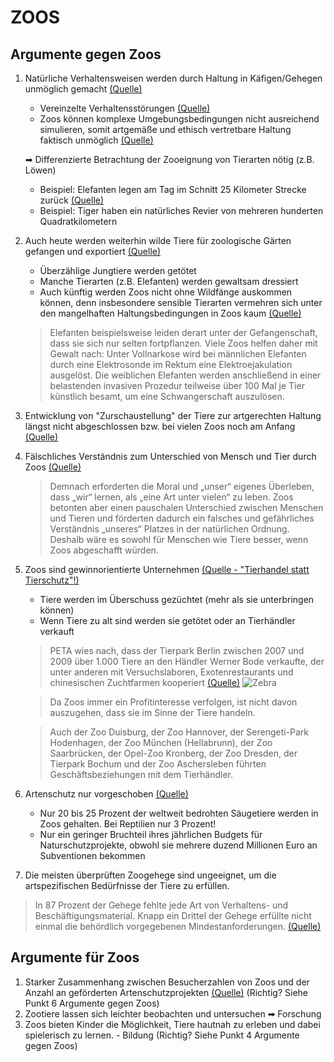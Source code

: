 # ZOOS

## Argumente gegen Zoos
1. Natürliche Verhaltensweisen werden durch Haltung in Käfigen/Gehegen unmöglich gemacht [(Quelle)](https://www.tierrechte.de/themen/zoo)
    - Vereinzelte Verhaltensstörungen [(Quelle)](https://www.tierrechte.de/themen/zoo)
    - Zoos können komplexe Umgebungsbedingungen nicht ausreichend simulieren, somit artgemäße und ethisch vertretbare Haltung faktisch unmöglich [(Quelle)](http://www.quotenmeter.de/n/77568/martin-ruetter-die-pferdeprofis-und-co)
    
    ➡ Differenzierte Betrachtung der Zooeignung von Tierarten nötig (z.B. Löwen)
    - Beispiel: Elefanten legen am Tag im Schnitt 25 Kilometer Strecke zurück [(Quelle)](https://www.elephantsforafrica.org/elephant-facts/)
    - Beispiel: Tiger haben ein natürliches Revier von mehreren hunderten Quadratkilometern
2. Auch heute werden weiterhin wilde Tiere für zoologische Gärten gefangen und exportiert [(Quelle)](https://www.spiegel.de/wissenschaft/raubtiere-brauchen-fleisch-a-13854783-0002-0001-0000-000128364564?context=issue)
    - Überzählige Jungtiere werden getötet
    - Manche Tierarten (z.B. Elefanten) werden gewaltsam dressiert
    - Auch künftig werden Zoos nicht ohne Wildfänge auskommen können, denn insbesondere sensible Tierarten vermehren sich unter den mangelhaften Haltungsbedingungen in Zoos kaum [(Quelle)](https://www.beobachter.ch/umwelt/forschung-innovation/berlin-boys-vielen-mannchen-fehlt-das-selbstvertrauen)
    > Elefanten beispielsweise leiden derart unter der Gefangenschaft, dass sie sich nur selten fortpflanzen. Viele Zoos helfen daher mit Gewalt nach: Unter Vollnarkose wird bei männlichen Elefanten durch eine Elektrosonde im Rektum eine Elektroejakulation ausgelöst. Die weiblichen Elefanten werden anschließend in einer belastenden invasiven Prozedur teilweise über 100 Mal je Tier künstlich besamt, um eine Schwangerschaft auszulösen.
3. Entwicklung von "Zurschaustellung" der Tiere zur artgerechten Haltung längst nicht abgeschlossen bzw. bei vielen Zoos noch am Anfang [(Quelle)](https://www.spiegel.de/wissenschaft/raubtiere-brauchen-fleisch-a-13854783-0002-0001-0000-000128364564?context=issue)
4. Fälschliches Verständnis zum Unterschied von Mensch und Tier durch Zoos [(Quelle)](http://www.animal-rights-library.com/texts-m/jamieson01.htm)
    > Demnach erforderten die Moral und „unser“ eigenes Überleben, dass „wir“ lernen, als „eine Art unter vielen“ zu leben. Zoos betonten aber einen pauschalen Unterschied zwischen Menschen und Tieren und förderten dadurch ein falsches und gefährliches Verständnis „unseres“ Platzes in der natürlichen Ordnung. Deshalb wäre es sowohl für Menschen wie Tiere besser, wenn Zoos abgeschafft würden.
5. Zoos sind gewinnorientierte Unternehmen [(Quelle - "Tierhandel statt Tierschutz"!)](https://www.peta.de/themen/zooskandal2011/)
    - Tiere werden im Überschuss gezüchtet (mehr als sie unterbringen können)
    - Wenn Tiere zu alt sind werden sie getötet oder an Tierhändler verkauft
    > PETA wies nach, dass der Tierpark Berlin zwischen 2007 und 2009 über 1.000 Tiere an den Händler Werner Bode verkaufte, der unter anderen mit Versuchslaboren, Exotenrestaurants und chinesischen Zuchtfarmen kooperiert [(Quelle)](https://www.bz-berlin.de/artikel-archiv/zoo-tierhaendler-verkaufte-affen-an-versuchslabor)
    ![Zebra](https://www.peta.de/wp-content/uploads/2020/11/2016-04-gekoepftes-Zebra-Zoo-Kristiansand-Dyrepark-c-PETA-UK.jpg)
    
    > Da Zoos immer ein Profitinteresse verfolgen, ist nicht davon auszugehen, dass sie im Sinne der Tiere handeln.

    > Auch der Zoo Duisburg, der Zoo Hannover, der Serengeti-Park Hodenhagen, der Zoo München (Hellabrunn), der Zoo Saarbrücken, der Opel-Zoo Kronberg, der Zoo Dresden, der Tierpark Bochum und der Zoo Aschersleben führten Geschäftsbeziehungen mit dem Tierhändler.
6. Artenschutz nur vorgeschoben [(Quelle)](https://www.peta.de/themen/Zoo/)
    - Nur 20 bis 25 Prozent der weltweit bedrohten Säugetiere werden in Zoos gehalten. Bei Reptilien nur 3 Prozent!
    - Nur ein geringer Bruchteil ihres jährlichen Budgets für Naturschutzprojekte, obwohl sie mehrere duzend Millionen Euro an Subventionen bekommen
7. Die meisten überprüften Zoogehege sind ungeeignet, um die artspezifischen Bedürfnisse der Tiere zu erfüllen.
> In 87 Prozent der Gehege fehlte jede Art von Verhaltens- und Beschäftigungsmaterial. Knapp ein Drittel der Gehege erfüllte nicht einmal die behördlich vorgegebenen Mindestanforderungen. [(Quelle)](https://www.bz-berlin.de/artikel-archiv/zoo-tierhaendler-verkaufte-affen-an-versuchslabor)


## Argumente für Zoos
1. Starker Zusammenhang zwischen Besucherzahlen von Zoos und der Anzahl an geförderten Artenschutzprojekten [(Quelle)](https://www.nature.com/articles/s41467-020-14303-2) (Richtig? Siehe Punkt 6 Argumente gegen Zoos)
2. Zootiere lassen sich leichter beobachten und untersuchen ➡ Forschung
3. Zoos bieten Kinder die Möglichkeit, Tiere hautnah zu erleben und dabei spielerisch zu lernen. - Bildung (Richtig? Siehe Punkt 4 Argumente gegen Zoos)
